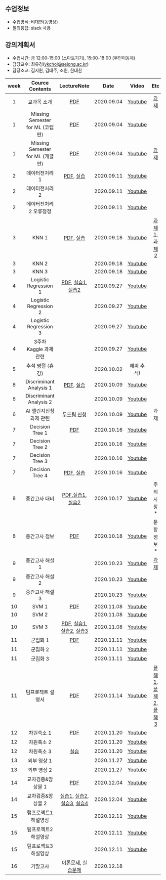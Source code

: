 

## 수업정보
- 수업방식: 비대면(동영상)
- 질의응답: slack 사용

## 강의계획서
- 수업시간: 금 12:00-15:00 (스마트기기), 15:00-18:00 (무인이동체)
- 담당교수: 최유경(ykchoi@sejong.ac.kr)
- 담당조교: 김지원, 김태주, 조원, 한대찬

| week | Cource Contents | LectureNote | Date |  Video | Etc | 
|:---:|:---:|:---:|:---:|:---:|:---:| 
| 1 | 교과목 소개 | [PDF](https://github.com/sejongresearch/2020.MachineLearning/blob/master/LectureNote/1%E1%84%8C%E1%85%AE%E1%84%8E%E1%85%A1_%E1%84%80%E1%85%AA%E1%84%86%E1%85%A9%E1%86%A8%E1%84%89%E1%85%A9%E1%84%80%E1%85%A2(%E1%84%80%E1%85%B5%E1%84%80%E1%85%A8%E1%84%92%E1%85%A1%E1%86%A8%E1%84%89%E1%85%B3%E1%86%B8).pdf) | 2020.09.04 | [Youtube](https://youtu.be/hD6L8MMnJEw) | [과제](https://github.com/sejongresearch/2020.MachineLearning/blob/master/HW/0%EC%A3%BC%EC%B0%A8/w0-p1.md) |
| 1 | Missing Semester for ML (코랩 편) | [PDF](https://github.com/sejongresearch/2020.MachineLearning/blob/master/LectureNote/1%E1%84%8C%E1%85%AE%E1%84%8E%E1%85%A1_MissingSemester_Colab(%E1%84%80%E1%85%B5%E1%84%80%E1%85%A8%E1%84%92%E1%85%A1%E1%86%A8%E1%84%89%E1%85%B3%E1%86%B8).pdf) | 2020.09.04 |  [Youtube](https://youtu.be/NUb1Nyz6BuI) |  |
| 1 | Missing Semester for ML (캐글 편) | [PDF](https://github.com/sejongresearch/2020.MachineLearning/blob/master/LectureNote/1%E1%84%8C%E1%85%AE%E1%84%8E%E1%85%A1_MissingSemester_Kaggle(%E1%84%80%E1%85%B5%E1%84%80%E1%85%A8%E1%84%92%E1%85%A1%E1%86%A8%E1%84%89%E1%85%B3%E1%86%B8).pdf) | 2020.09.04 | [Youtube](https://youtu.be/yicoLp0hztU) | [과제](https://github.com/sejongresearch/2020.MachineLearning/blob/master/HW/1%EC%A3%BC%EC%B0%A8/w1p1-3.md) |
| 2 | 데이터전처리 1 | [PDF](https://github.com/sejongresearch/2020.MachineLearning/blob/master/LectureNote/2%E1%84%8C%E1%85%AE%E1%84%8E%E1%85%A1_%E1%84%83%E1%85%A6%E1%84%8B%E1%85%B5%E1%84%90%E1%85%A5%E1%84%8C%E1%85%A5%E1%86%AB%E1%84%8E%E1%85%A5%E1%84%85%E1%85%B5%20(%E1%84%80%E1%85%B5%E1%84%80%E1%85%A8%E1%84%92%E1%85%A1%E1%86%A8%E1%84%89%E1%85%B3%E1%86%B8).pdf), [실습](https://github.com/sejongresearch/2020.MachineLearning/blob/master/LectureNote/2%E1%84%8C%E1%85%AE%E1%84%8E%E1%85%A1_%E1%84%83%E1%85%A6%E1%84%8B%E1%85%B5%E1%84%90%E1%85%A5%E1%84%8C%E1%85%A5%E1%86%AB%E1%84%8E%E1%85%A5%E1%84%85%E1%85%B5_%E1%84%89%E1%85%B5%E1%86%AF%E1%84%89%E1%85%B3%E1%86%B8%E1%84%91%E1%85%A1%E1%84%8B%E1%85%B5%E1%86%AF%20(%E1%84%80%E1%85%B5%E1%84%80%E1%85%A8%E1%84%92%E1%85%A1%E1%86%A8%E1%84%89%E1%85%B3%E1%86%B8).ipynb) | 2020.09.11 | [Youtube](https://youtu.be/gVdkxfYQtG0) | |
| 2 | 데이터전처리 2 |         | 2020.09.11 | [Youtube](https://youtu.be/yqm4AL9y2RU) | |
| 2 | 데이터전처리 2 오류정정  |        | 2020.09.11 | [Youtube](https://youtu.be/dSD5xTuXwa8) | |
| 3 | KNN 1  |  [PDF](https://github.com/sejongresearch/2020.MachineLearning/blob/master/LectureNote/3%E1%84%8C%E1%85%AE%E1%84%8E%E1%85%A1_KNN%20(%E1%84%80%E1%85%B5%E1%84%80%E1%85%A8%E1%84%92%E1%85%A1%E1%86%A8%E1%84%89%E1%85%B3%E1%86%B8).pdf), [실습](https://github.com/sejongresearch/2020.MachineLearning/blob/master/Labs/ML%2003%EC%9E%A5_KNN.ipynb)      | 2020.09.18 | [Youtube](https://youtu.be/siYSp7pnHDA) | [과제1](https://www.kaggle.com/c/logistic-classification-diabetes-knn/overview), [과제2](https://www.kaggle.com/c/mlregression-cabbage-price/overview) |
| 3 | KNN 2  |        | 2020.09.18 | [Youtube](https://youtu.be/OgLTmLUnZbw) | |
| 3 | KNN 3  |        | 2020.09.18 | [Youtube](https://youtu.be/UAa5oQgSQbg) | |
| 4 | Logistic Regression 1 |  [PDF](https://github.com/sejongresearch/2020.MachineLearning/blob/master/LectureNote/4%E1%84%8C%E1%85%AE%E1%84%8E%E1%85%A1_%E1%84%85%E1%85%A9%E1%84%8C%E1%85%B5%E1%84%89%E1%85%B3%E1%84%90%E1%85%B5%E1%86%A8%E1%84%92%E1%85%AC%E1%84%80%E1%85%B1%E1%84%87%E1%85%AE%E1%86%AB%E1%84%85%E1%85%B2%20(%E1%84%80%E1%85%B5%E1%84%80%E1%85%A8%E1%84%92%E1%85%A1%E1%86%A8%E1%84%89%E1%85%B3%E1%86%B8).pdf), [실습1](https://github.com/sejongresearch/2020.MachineLearning/blob/master/Labs/04%E1%84%8C%E1%85%A1%E1%86%BC_Logistic_Regression.ipynb), [실습2](https://github.com/sejongresearch/2020.MachineLearning/blob/master/Labs/04%E1%84%8C%E1%85%A1%E1%86%BC_Logistic_Regression_Regularization.ipynb)       | 2020.09.27 | [Youtube](https://youtu.be/uT3hiE7xUtE)|  |
| 4 | Logistic Regression 2  |        | 2020.09.27 | [Youtube](https://youtu.be/d-vouzSM5xw) | |
| 4 | Logistic Regression 3  |        | 2020.09.27 | [Youtube](https://youtu.be/F5Zuy2oEZKo) | |
| 4 | 3주차 Kaggle 과제 관련  |        | 2020.09.27 | [Youtube](https://youtu.be/tql_aifgjlA) | |
| 5 | 추석 명절 (휴강)  |        | 2020.10.02 | 해피 추석! | |
| 6 | Discriminant Analysis 1  | [PDF](https://github.com/sejongresearch/2020.MachineLearning/blob/master/LectureNote/6%E1%84%8C%E1%85%AE%E1%84%8E%E1%85%A1_%E1%84%91%E1%85%A1%E1%86%AB%E1%84%87%E1%85%A7%E1%86%AF%E1%84%87%E1%85%AE%E1%86%AB%E1%84%89%E1%85%A5%E1%86%A8%20(%E1%84%80%E1%85%B5%E1%84%80%E1%85%A8%E1%84%92%E1%85%A1%E1%86%A8%E1%84%89%E1%85%B3%E1%86%B8)_%E1%84%8E%E1%85%AC%E1%84%8C%E1%85%A9%E1%86%BC.pdf), [실습](https://github.com/sejongresearch/2020.MachineLearning/blob/master/Labs/ML_05%E1%84%8C%E1%85%A1%E1%86%BC_LDA_QDA_IRIS.ipynb)       | 2020.10.09 | [Youtube](https://youtu.be/geIlsP8aPvg) | |
| 6 | Discriminant Analysis 2  |        | 2020.10.09 | [Youtube](https://youtu.be/WdxIxchlBvo) | |
| 6 | AI 챌린지신청 과제 관련  |  [두드림 신청](https://do.sejong.ac.kr/ko/program/all/view/1288)      | 2020.10.09 | [Youtube](https://youtu.be/ybQCMoK3HEs) | 과제 |
| 7 | Decision Tree 1  | [PDF](https://github.com/sejongresearch/2020.MachineLearning/blob/master/LectureNote/7%E1%84%8C%E1%85%AE%E1%84%8E%E1%85%A1_DecisionTree(%E1%84%80%E1%85%B5%E1%84%80%E1%85%A8%E1%84%92%E1%85%A1%E1%86%A8%E1%84%89%E1%85%B3%E1%86%B8)_%E1%84%8B%E1%85%B5%E1%84%85%E1%85%A9%E1%86%AB.pdf)                | 2020.10.16 | [Youtube](https://youtu.be/CC96qKl6etU) | |
| 7 | Decision Tree 2  |                        | 2020.10.16 | [Youtube](https://youtu.be/19eT1vJFymU) | |
| 7 | Decision Tree 3  |                        | 2020.10.16 | [Youtube](https://youtu.be/1uGYKJVUdtY) | |
| 7 | Decision Tree 4  | [PDF](https://github.com/sejongresearch/2020.MachineLearning/blob/master/LectureNote/7%E1%84%8C%E1%85%AE%E1%84%8E%E1%85%A1_DecisionTree(%E1%84%80%E1%85%B5%E1%84%80%E1%85%A8%E1%84%92%E1%85%A1%E1%86%A8%E1%84%89%E1%85%B3%E1%86%B8)_%E1%84%89%E1%85%B5%E1%86%AF%E1%84%89%E1%85%B3%E1%86%B8.pdf), [실습](https://github.com/sejongresearch/2020.MachineLearning/blob/master/Labs/06%E1%84%8C%E1%85%A1%E1%86%BC_%E1%84%8B%E1%85%B4%E1%84%89%E1%85%A1%E1%84%80%E1%85%A7%E1%86%AF%E1%84%8C%E1%85%A5%E1%86%BC%E1%84%82%E1%85%A1%E1%84%86%E1%85%AE_IRIS.ipynb)       | 2020.10.16 | [Youtube](https://youtu.be/dVAYrDd6P6A) | |
| 8 | 중간고사 대비  |  [PDF](https://github.com/sejongresearch/2020.MachineLearning/blob/master/LectureNote/%E1%84%8C%E1%85%AE%E1%86%BC%E1%84%80%E1%85%A1%E1%86%AB%E1%84%80%E1%85%A9%E1%84%89%E1%85%A1%20%E1%84%90%E1%85%B5%E1%86%B8.pdf),[실습1](https://github.com/sejongresearch/2020.MachineLearning/blob/master/Labs/CheetSheet_Regression.ipynb), [실습2](https://github.com/sejongresearch/2020.MachineLearning/blob/master/Labs/CheetSheet_Classification.ipynb)                      | 2020.10.17 | [Youtube](https://youtu.be/ZpDKuf-zwd0) | 주의사항* |
| 8 | 중간고사 정보  |  [PDF](https://github.com/sejongresearch/2020.MachineLearning/blob/master/LectureNote/%E1%84%8C%E1%85%AE%E1%86%BC%E1%84%80%E1%85%A1%E1%86%AB%E1%84%80%E1%85%A9%E1%84%89%E1%85%A1_%E1%84%8C%E1%85%AE%E1%84%8B%E1%85%B4%E1%84%89%E1%85%A1%E1%84%92%E1%85%A1%E1%86%BC.pdf) | 2020.10.18| [Youtube](https://youtu.be/1Nf_UIjRbRo)| 문항 정보* |
| 9 | 중간고사 해설 1 |   | 2020.10.23 | [Youtube](https://youtu.be/_h5MjquL2OE) | [과제](https://github.com/sejongresearch/2020.MachineLearning/issues/5) |
| 9 | 중간고사 해설 2 |   | 2020.10.23 | [Youtube](https://youtu.be/wpb4ay0lqUI) | |
| 9 | 중간고사 해설 3 |   | 2020.10.23 | [Youtube](https://youtu.be/_h5MjquL2OE) | |
| 10 | SVM 1 | [PDF](https://github.com/sejongresearch/2020.MachineLearning/blob/master/LectureNote/10%E1%84%8C%E1%85%AE%E1%84%8E%E1%85%A1_SVM(%E1%84%80%E1%85%B5%E1%84%80%E1%85%A8%E1%84%92%E1%85%A1%E1%86%A8%E1%84%89%E1%85%B3%E1%86%B8)_%E1%84%8B%E1%85%B5%E1%84%85%E1%85%A9%E1%86%AB.pdf)  | 2020.11.08 | [Youtube](https://youtu.be/7kvkkjkloKQ) | |
| 10 | SVM 2 |   | 2020.11.08 | [Youtube](https://youtu.be/p7F5b1oJmWM) | |
| 10 | SVM 3 | [PDF](https://github.com/sejongresearch/2020.MachineLearning/blob/master/LectureNote/10%E1%84%8C%E1%85%AE%E1%84%8E%E1%85%A1_SVM(%E1%84%80%E1%85%B5%E1%84%80%E1%85%A8%E1%84%92%E1%85%A1%E1%86%A8%E1%84%89%E1%85%B3%E1%86%B8)_%E1%84%89%E1%85%B5%E1%86%AF%E1%84%89%E1%85%B3%E1%86%B8.pdf), [실습1](https://colab.research.google.com/drive/1jP1EwftBnqxvMZ4Mw97M74xiQT4sYNGy?usp=sharing), <br> [실습2](https://colab.research.google.com/drive/1mUvDQwcRCOJ0QA9KOTUh9ncY_hla0PLa?usp=sharing), [실습3](https://colab.research.google.com/drive/1xd-FM4wj_OizY27GajkytTZo09SAaaqz?usp=sharing)  | 2020.11.08 | [Youtube](https://youtu.be/rZ-xkQoBDFQ) | |
| 11 | 군집화 1 | [PDF](https://github.com/sejongresearch/2020.MachineLearning/blob/master/LectureNote/11%E1%84%8C%E1%85%AE%E1%84%8E%E1%85%A1_%E1%84%80%E1%85%AE%E1%86%AB%E1%84%8C%E1%85%B5%E1%86%B8%E1%84%92%E1%85%AA_%E1%84%8B%E1%85%B5%E1%84%85%E1%85%A9%E1%86%AB.pdf)  | 2020.11.11 | [Youtube](https://youtu.be/gGX9YwRcvQc) | |
| 11 | 군집화 2 |   | 2020.11.11 | [Youtube](https://youtu.be/Q93HFGHRLGg) | |
| 11 | 군집화 3 |   | 2020.11.11 | [Youtube](https://youtu.be/rRAEnrZRDF8) | |
| 11 | 텀프로젝트 설명서 | [PDF](https://github.com/sejongresearch/2020.MachineLearning/blob/master/LectureNote/11%E1%84%8C%E1%85%AE%E1%84%8E%E1%85%A1_%E1%84%91%E1%85%B3%E1%84%85%E1%85%A9%E1%84%8C%E1%85%A6%E1%86%A8%E1%84%90%E1%85%B3%E1%84%89%E1%85%A5%E1%86%AF%E1%84%86%E1%85%A7%E1%86%BC.pdf)   | 2020.11.14 | [Youtube](https://youtu.be/TULPakMdD0o) | [플젝1](https://www.kaggle.com/c/2020mltermprojectbovw/overview), [플젝2](https://www.kaggle.com/t/17abfb818a974c619a6adf5224ec9a9e), [플젝3](https://www.kaggle.com/c/2020mltermproject3dclassification/leaderboard) |
| 12 | 차원축소 1 | [PDF](https://github.com/sejongresearch/2020.MachineLearning/blob/master/LectureNote/12%E1%84%8C%E1%85%AE%E1%84%8E%E1%85%A1_%E1%84%8E%E1%85%A1%E1%84%8B%E1%85%AF%E1%86%AB%E1%84%8E%E1%85%AE%E1%86%A8%E1%84%89%E1%85%A9_%E1%84%8B%E1%85%B5%E1%84%85%E1%85%A9%E1%86%AB.pdf)  | 2020.11.20 | [Youtube](https://youtu.be/M_0Lcw2yAM0) | |
| 12 | 차원축소 2 |   | 2020.11.20 | [Youtube](https://youtu.be/CnQJ6x5sSrk) | |
| 12 | 차원축소 3 | [실습](https://github.com/sejongresearch/2020.MachineLearning/blob/master/Labs/08%E1%84%8C%E1%85%A1%E1%86%BC_dimensional_reduction.ipynb)  | 2020.11.20 | [Youtube](https://youtu.be/vkWX4SSDI94) | |
| 13 | 외부 영상 1 |   | 2020.11.27 | [Youtube](https://youtu.be/s9iiupx-mSs) | |
| 13 | 외부 영상 2 |   | 2020.11.27 | [Youtube](https://youtu.be/Tjz5M75Uw5w) | |
| 14 | 교차검증&앙상블 1 | [PDF](https://github.com/sejongresearch/2020.MachineLearning/blob/master/LectureNote/14%E1%84%8C%E1%85%AE%E1%84%8E%E1%85%A1_%E1%84%80%E1%85%AD%E1%84%8E%E1%85%A1%E1%84%80%E1%85%A5%E1%86%B7%E1%84%8C%E1%85%B3%E1%86%BC.pdf)  | 2020.12.04 | [Youtube](https://youtu.be/P8-1F5Z1050) | |
| 14 | 교차검증&앙상블 2 | [실습1](https://colab.research.google.com/drive/1F8BvSq-LUKx4t_RkK79okfe2WtBwsoNY?usp=sharing), [실습2](https://colab.research.google.com/drive/1jub7T2dnhivZfepcufphefp3AhPaZF7F?usp=sharing), <br> [실습3](https://colab.research.google.com/drive/1b0q3d9-EDrOVLWav3Z2HED_RuETKMNRu?usp=sharing), [실습4](https://colab.research.google.com/drive/1b_1_lUBGE9A0USjlr30V819DMO9NB2q1?usp=sharing)  | 2020.12.04 | [Youtube](https://youtu.be/_LIVtcBQyfU) | |
| 15 | 텀프로젝트1 해설영상 |   | 2020.12.11 | [Youtube](https://youtu.be/pHX7E0Rwgtc) | |
| 15 | 텀프로젝트2 해설영상 |   | 2020.12.11 | [Youtube](https://youtu.be/vNUFmq7fh2w) | |
| 15 | 텀프로젝트3 해설영상 |   | 2020.12.11 | [Youtube](https://youtu.be/V0kuxScDT7M) | |
| 16 | 기말고사 | [이론문제](https://github.com/sejongresearch/2020.MachineLearning/issues/8), [실습문제](https://github.com/sejongresearch/2020.MachineLearning/issues/7)  | 2020.12.18 |  |  |



